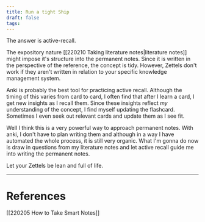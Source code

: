 ```yaml
---
title: Run a tight Ship
draft: false
tags:
---
```

 





The answer is active-recall. 

The expository nature [[220210 Taking literature notes|literature notes]] might impose it's structure into the permanent notes. Since it is written in the perspective of the reference, the concept is tidy. However, Zettels don't work if they aren't written in relation to your specific knowledge management system.  

Anki is probably the best tool for practicing active recall. Although the timing of this varies from card to card, I often find that after I learn a card, I get new insights as I recall them. Since these insights reflect *my* understanding of the concept, I find myself updating the flashcard.  Sometimes I even seek out relevant cards and update them as I see fit. 

Well I think this is a very powerful way to approach permanent notes. With anki, I don't have to plan writing them and although in a way I have automated the whole process, it is still very organic. What I'm gonna do now is draw in questions from my literature notes and let active recall guide me into writing the permanent notes. 

Let your Zettels be lean and full of life. 

---
# References
[[220205 How to Take Smart Notes]]